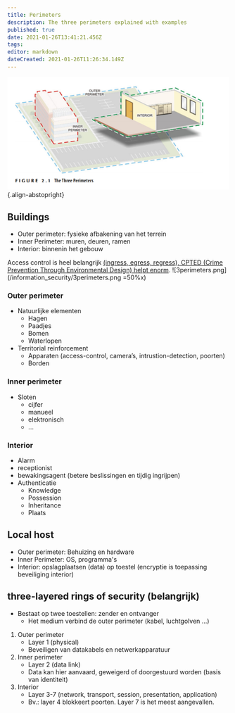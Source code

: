 ```yaml
---
title: Perimeters
description: The three perimeters explained with examples
published: true
date: 2021-01-26T13:41:21.456Z
tags: 
editor: markdown
dateCreated: 2021-01-26T11:26:34.149Z
---
```


![3perimeters.png](/information_security/3perimeters.png){.align-abstopright}
## Buildings
- Outer perimeter: fysieke afbakening van het terrein
- Inner Perimeter: muren, deuren, ramen
- Interior: binnenin het gebouw

Access control is heel belangrijk [(ingress, egress, regress), CPTED (Crime Prevention Through Environmental Design) helpt enorm](/en/Information_Security/woorden).
![3perimeters.png](/information_security/3perimeters.png =50%x)
### Outer perimeter
- Natuurlijke elementen 
	- Hagen
	- Paadjes
	- Bomen
	- Waterlopen
- Territorial reinforcement
	- Apparaten (access-control, camera’s, intrustion-detection, poorten)
	- Borden
  
### Inner perimeter
- Sloten
	- cijfer
	- manueel
	- elektronisch
	- ...

### Interior
- Alarm
- receptionist
- bewakingsagent (betere beslissingen en tijdig ingrijpen)
- Authenticatie
	- Knowledge
	- Possession
	- Inheritance
	- Plaats

## Local host
- Outer perimeter: Behuizing en hardware
- Inner Perimeter: OS, programma's
- Interior: opslagplaatsen (data) op toestel (encryptie is toepassing beveiliging interior)

## three-layered rings of security (belangrijk)
- Bestaat op twee toestellen: zender en ontvanger
	- Het medium verbind de outer perimeter (kabel, luchtgolven ...)
1. Outer perimeter
	- Layer 1 (physical)
	- Beveiligen van datakabels en netwerkapparatuur
2. Inner perimeter
	- Layer 2 (data link)
	- Data kan hier aanvaard, geweigerd of doorgestuurd worden (basis van identiteit)
3. Interior
	- Layer 3-7 (network, transport, session, presentation, application)
	- Bv.: layer 4 blokkeert poorten. Layer 7 is het meest aangevallen.
 
 